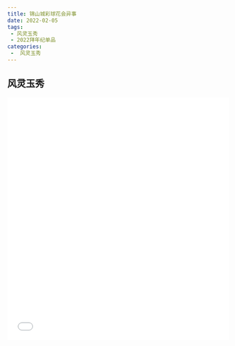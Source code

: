 ```yaml
---
title: 锦山城彩球花会异事
date: 2022-02-05
tags:
 - 风灵玉秀
 - 2022拜年纪单品
categories:
 -  风灵玉秀
---
```


## 风灵玉秀
<iframe src="//player.bilibili.com/player.html?aid=508693757&bvid=BV1Nu411d7Qh&cid=497505382&page=1" scrolling="no" frameborder="no" framespacing="0" allowfullscreen="true" width="100%" height="550px"> </iframe>

